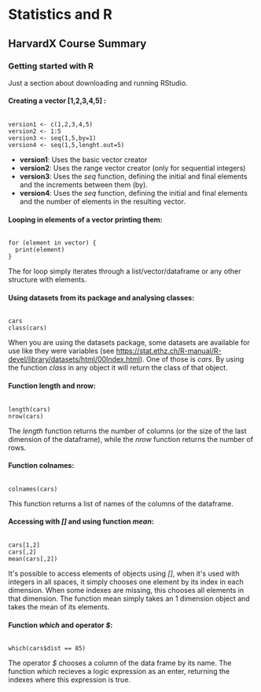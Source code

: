 # Statistics and R
## HarvardX Course Summary

### Getting started with R
Just a section about downloading and running RStudio.

#### Creating a vector [1,2,3,4,5] :
<pre><code>
version1 <- c(1,2,3,4,5)
version2 <- 1:5
version3 <- seq(1,5,by=1)
version4 <- seq(1,5,lenght.out=5)
</code></pre>
* __version1__: Uses the basic vector creator
* __version2__: Uses the range vector creator (only for sequential integers)
* __version3__: Uses the _seq_ function, defining the initial and final elements and the increments between them (by).
* __version4__: Uses the _seq_ function, defining the initial and final elements and the number of elements in the resulting vector.

#### Looping in elements of a vector printing them:
<pre><code>
for (element in vector) {
  print(element)
}
</code></pre>
The for loop simply iterates through a list/vector/dataframe or any other structure with elements.

#### Using datasets from its package and analysing classes:
<pre><code>
cars
class(cars)
</code></pre>
When you are using the datasets package, some datasets are available for use like they were variables (see https://stat.ethz.ch/R-manual/R-devel/library/datasets/html/00Index.html). One of those is _cars_. By using the function _class_ in any object it will return the class of that object.

#### Function length and nrow:
<pre><code>
length(cars)
nrow(cars)
</code></pre>
The _length_ function returns the number of columns (or the size of the last dimension of the dataframe), while the _nrow_ function returns the number of rows.

#### Function colnames:
<pre><code>
colnames(cars)
</code></pre>
This function returns a list of names of the columns of the dataframe.

#### Accessing with _[]_ and using function _mean_:
<pre><code>
cars[1,2]
cars[,2]
mean(cars[,2])
</code></pre>
It's possible to access elements of objects using _[]_, when it's used with integers in all spaces, it simply chooses one element by its index in each dimension. When some indexes are missing, this chooses all elements in that dimension. The function mean simply takes an 1 dimension object and takes the mean of its elements.

#### Function _which_ and operator _$_:
<pre><code>
which(cars$dist == 85)
</code></pre>
The operator _$_ chooses a column of the data frame by its name. The function _which_ recieves a logic expression as an enter, returning the indexes where this expression is true.
